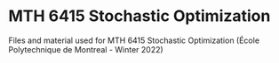 # MTH 6415 Stochastic Optimization
Files and material used for MTH 6415 Stochastic Optimization (École Polytechnique de Montreal - Winter 2022)

